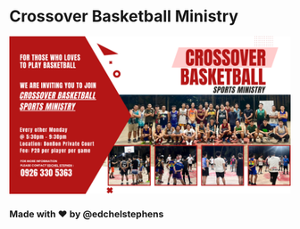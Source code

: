 
# Crossover Basketball Ministry

![Crossover Basketball Ministry](images/crossover.png)

### Made with ❤️ by @edchelstephens